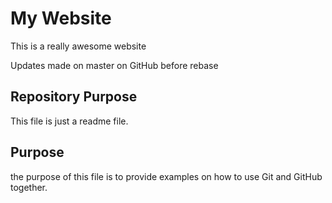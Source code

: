 # My Website

This is a really awesome website

Updates made on master on GitHub before rebase

## Repository Purpose

This file is just a readme file.

## Purpose

the purpose of this file is to provide examples
on how to use Git and GitHub together.
